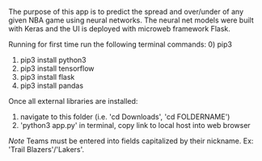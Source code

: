 The purpose of this app is to predict the spread and over/under of any given NBA game using neural networks. The neural net models were built with Keras
and the UI is deployed with microweb framework Flask.

Running for first time run the following terminal commands:
0) pip3
1) pip3 install python3
2) pip3 install tensorflow
3) pip3 install flask
4) pip3 install pandas

Once all external libraries are installed:
1) navigate to this folder (i.e. 'cd Downloads', 'cd FOLDERNAME')
2) 'python3 app.py' in terminal, copy link to local host into web browser

*Note*
Teams must be entered into fields capitalized by their nickname. Ex: 'Trail Blazers'/'Lakers'.
